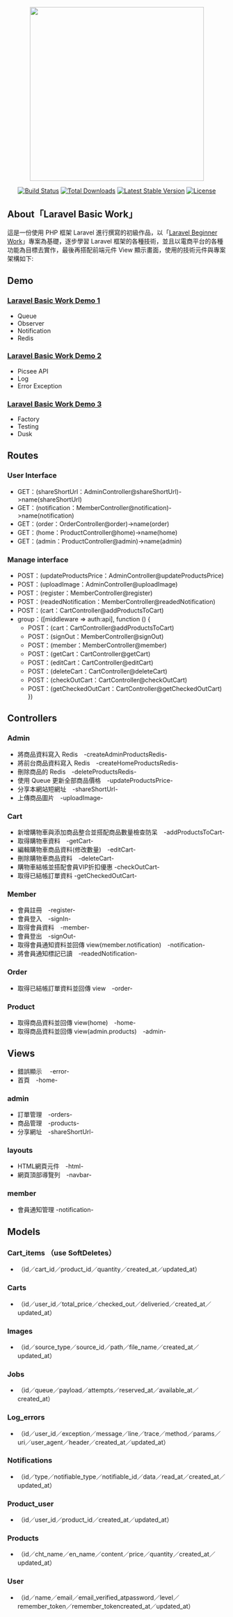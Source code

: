 <p align="center"><a href="https://laravel.com" target="_blank"><img src="https://raw.githubusercontent.com/laravel/art/master/logo-lockup/5%20SVG/2%20CMYK/1%20Full%20Color/laravel-logolockup-cmyk-red.svg" width="400"></a></p>

<p align="center">
<a href="https://travis-ci.org/laravel/framework"><img src="https://travis-ci.org/laravel/framework.svg" alt="Build Status"></a>
<a href="https://packagist.org/packages/laravel/framework"><img src="https://img.shields.io/packagist/dt/laravel/framework" alt="Total Downloads"></a>
<a href="https://packagist.org/packages/laravel/framework"><img src="https://img.shields.io/packagist/v/laravel/framework" alt="Latest Stable Version"></a>
<a href="https://packagist.org/packages/laravel/framework"><img src="https://img.shields.io/packagist/l/laravel/framework" alt="License"></a>
</p>

## About「Laravel Basic Work」

這是一份使用 PHP 框架 Laravel 進行撰寫的初級作品，以「[Laravel Beginner Work](https://github.com/jhang0912/SideProject-Laravel-Beginner-Work)」專案為基礎，逐步學習 Laravel 框架的各種技術，並且以電商平台的各種功能為目標去實作，最後再搭配前端元件 View 顯示畫面，使用的技術元件與專案架構如下:

## Demo
### [Laravel Basic Work Demo 1](https://youtu.be/De1TCQnbdXw)
- Queue
- Observer
- Notification
- Redis
### [Laravel Basic Work Demo 2](https://youtu.be/RQU2Da7p0ng)
- Picsee API
- Log
- Error Exception
### [Laravel Basic Work Demo 3](https://youtu.be/pxvfy2Tgzdg)
- Factory
- Testing
- Dusk
## Routes
### User Interface
- GET：(shareShortUrl：AdminController@shareShortUrl)->name(shareShortUrl)
- GET：(notification：MemberController@notification)->name(notification)
- GET：(order：OrderController@order)->name(order)
- GET：(home：ProductController@home)->name(home)
- GET：(admin：ProductController@admin)->name(admin)
### Manage interface
- POST：(updateProductsPrice：AdminController@updateProductsPrice)
- POST：(uploadImage：AdminController@uploadImage)
- POST：(register：MemberController@register)
- POST：(readedNotification：MemberController@readedNotification)
- POST：(cart：CartController@addProductsToCart)
- group：([middleware => auth:api], function () {
    - POST：(cart：CartController@addProductsToCart)
    - POST：(signOut：MemberController@signOut)
    - POST：(member：MemberController@member)
    - POST：(getCart：CartController@getCart)
    - POST：(editCart：CartController@editCart)
    - POST：(deleteCart：CartController@deleteCart)
    - POST：(checkOutCart：CartController@checkOutCart)
    - POST：(getCheckedOutCart：CartController@getCheckedOutCart)
})

## Controllers
### Admin
- 將商品資料寫入 Redis　-createAdminProductsRedis-
- 將前台商品資料寫入 Redis　-createHomeProductsRedis-
- 刪除商品的 Redis　-deleteProductsRedis-
- 使用 Queue 更新全部商品價格　-updateProductsPrice-
- 分享本網站短網址　-shareShortUrl-
- 上傳商品圖片　-uploadImage-
### Cart
- 新增購物車與添加商品整合並搭配商品數量檢查防呆　-addProductsToCart-
- 取得購物車資料　-getCart-
- 編輯購物車商品資料(修改數量)　-editCart-
- 刪除購物車商品資料　-deleteCart-
- 購物車結帳並搭配會員VIP折扣優惠 -checkOutCart-
- 取得已結帳訂單資料 -getCheckedOutCart-
### Member
- 會員註冊　-register-
- 會員登入　-signIn-
- 取得會員資料　-member-
- 會員登出　-signOut-
- 取得會員通知資料並回傳 view(member.notification)　-notification-
- 將會員通知標記已讀　-readedNotification-
### Order
- 取得已結帳訂單資料並回傳 view　-order-
### Product
- 取得商品資料並回傳 view(home)　-home-
- 取得商品資料並回傳 view(admin.products)　-admin-

## Views
- 錯誤顯示 　-error-
- 首頁　-home-
### admin
- 訂單管理　-orders-
- 商品管理　-products-
- 分享網址　-shareShortUrl-
### layouts
- HTML網頁元件　-html-
- 網頁頂部導覽列　-navbar-
### member
- 會員通知管理 -notification-

## Models
### Cart_items （use SoftDeletes）
- （id／cart_id／product_id／quantity／created_at／updated_at）
### Carts
- （id／user_id／total_price／checked_out／deliveried／created_at／updated_at）
### Images
-  （id／source_type／source_id／path／file_name／created_at／updated_at）
### Jobs
- （id／queue／payload／attempts／reserved_at／available_at／created_at）
### Log_errors
- （id／user_id／exception／message／line／trace／method／params／uri／user_agent／header／created_at／updated_at）
### Notifications
- （id／type／notifiable_type／notifiable_id／data／read_at／created_at／updated_at）
### Product_user
- （id／user_id／product_id／created_at／updated_at）
### Products
- （id／cht_name／en_name／content／price／quantity／created_at／updated_at）
### User
- （id／name／email／email_verified_atpassword／level／remember_token／remember_tokencreated_at／updated_at）

